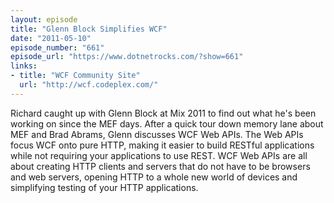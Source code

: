 ```yaml
---
layout: episode
title: "Glenn Block Simplifies WCF"
date: "2011-05-10"
episode_number: "661"
episode_url: "https://www.dotnetrocks.com/?show=661"
links:
- title: "WCF Community Site"
  url: "http://wcf.codeplex.com/"
---
```


Richard caught up with Glenn Block at Mix 2011 to find out what he's been working on since the MEF days. After a quick tour down memory lane about MEF and Brad Abrams, Glenn discusses WCF Web APIs. The Web APIs focus WCF onto pure HTTP, making it easier to build RESTful applications while not requiring your applications to use REST. WCF Web APIs are all about creating HTTP clients and servers that do not have to be browsers and web servers, opening HTTP to a whole new world of devices and simplifying testing of your HTTP applications.

